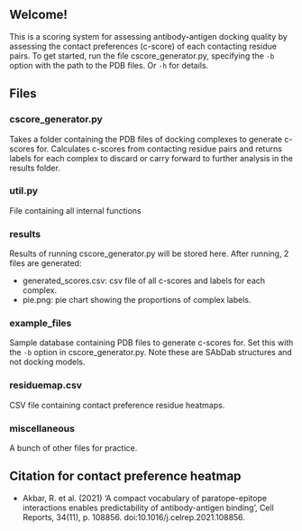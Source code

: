 ## Welcome! 
This is a scoring system for assessing antibody-antigen docking quality by assessing the contact preferences (c-score) of each contacting residue pairs. To get started, run the file cscore_generator.py, specifying the `-b` option with the path to the PDB files. Or `-h` for details. 

## Files  

### cscore_generator.py 
Takes a folder containing the PDB files of docking complexes to generate c-scores for. Calculates c-scores from contacting residue pairs and returns labels for each complex to discard or carry forward to further analysis in the results folder. 

### util.py 
File containing all internal functions 

### results 
Results of running cscore_generator.py will be stored here. After running, 2 files are generated: 
* generated_scores.csv: csv file of all c-scores and labels for each complex. 
* pie.png: pie chart showing the proportions of complex labels.  

### example_files 
Sample database containing PDB files to generate c-scores for. Set this with the `-b` option in cscore_generator.py. Note these are SAbDab structures and not docking models. 

### residuemap.csv 
CSV file containing contact preference residue heatmaps. 

### miscellaneous 
A bunch of other files for practice. 

## Citation for contact preference heatmap 
* Akbar, R. et al. (2021) ‘A compact vocabulary of paratope-epitope interactions enables predictability of antibody-antigen binding’, Cell Reports, 34(11), p. 108856. doi:10.1016/j.celrep.2021.108856. 




